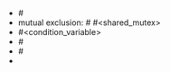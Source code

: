 - #<thread>
- mutual exclusion: #<mutex> #<shared_mutex>
- #<condition_variable>
- #<semaphore>
- #<future>
-